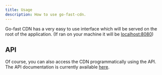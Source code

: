 ```yaml
---
title: Usage
description: How to use go-fast-cdn.
---
```


Go-fast CDN has a very easy to use interface which will be served on the root of the application. (If ran on your machine it will be [localhost:8080](http://localhost:8080/))

## API

Of course, you can also access the CDN programmatically using the API. The API documentation is currently available [here](https://go-fast-cdn.stoplight.io/docs/go-fast-cdn/ko06k96f2hywu-go-fast-cdn).
